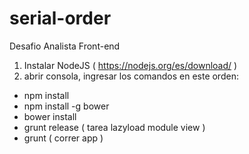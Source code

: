 # serial-order
Desafio Analista Front-end

1. Instalar NodeJS ( https://nodejs.org/es/download/ )
2. abrir consola, ingresar los comandos en este orden:
 - npm install
 - npm install -g bower
 - bower install
 - grunt release ( tarea lazyload module view )
 - grunt ( correr app )
